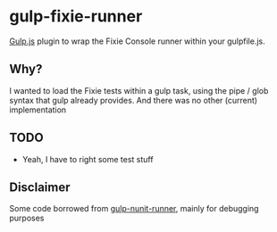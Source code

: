 # gulp-fixie-runner
[Gulp.js](http://gulpjs.com/) plugin to wrap the Fixie Console runner within your gulpfile.js. 

## Why?
I wanted to load the Fixie tests within a gulp task, using the pipe / glob syntax that gulp already provides.
And there was no other (current) implementation

## TODO
* Yeah, I have to right some test stuff

## Disclaimer
Some code borrowed from [gulp-nunit-runner](https://github.com/keithmorris/gulp-nunit-runner), mainly for debugging purposes
